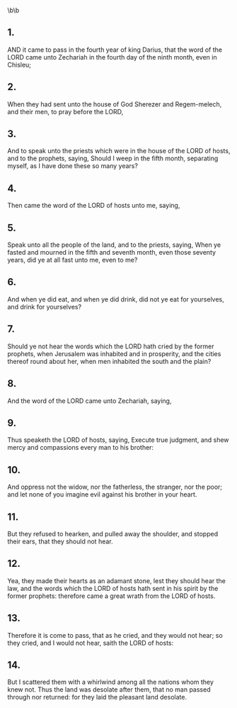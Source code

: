 \b\b
## 1.
AND it came to pass in the fourth year of king Darius, that the word of the LORD came unto Zechariah in the fourth day of the ninth month, even in Chisleu;
## 2.
When they had sent unto the house of God Sherezer and Regem-melech, and their men, to pray before the LORD,
## 3.
And to speak unto the priests which were in the house of the LORD of hosts, and to the prophets, saying, Should I weep in the fifth month, separating myself, as I have done these so many years?
## 4.
Then came the word of the LORD of hosts unto me, saying,
## 5.
Speak unto all the people of the land, and to the priests, saying, When ye fasted and mourned in the fifth and seventh month, even those seventy years, did ye at all fast unto me, even to me?
## 6.
And when ye did eat, and when ye did drink, did not ye eat for yourselves, and drink for yourselves?
## 7.
Should ye not hear the words which the LORD hath cried by the former prophets, when Jerusalem was inhabited and in prosperity, and the cities thereof round about her, when men inhabited the south and the plain?
## 8.
And the word of the LORD came unto Zechariah, saying,
## 9.
Thus speaketh the LORD of hosts, saying, Execute true judgment, and shew mercy and compassions every man to his brother:
## 10.
And oppress not the widow, nor the fatherless, the stranger, nor the poor; and let none of you imagine evil against his brother in your heart.
## 11.
But they refused to hearken, and pulled away the shoulder, and stopped their ears, that they should not hear.
## 12.
Yea, they made their hearts as an adamant stone, lest they should hear the law, and the words which the LORD of hosts hath sent in his spirit by the former prophets: therefore came a great wrath from the LORD of hosts.
## 13.
Therefore it is come to pass, that as he cried, and they would not hear; so they cried, and I would not hear, saith the LORD of hosts:
## 14.
But I scattered them with a whirlwind among all the nations whom they knew not.  Thus the land was desolate after them, that no man passed through nor returned: for they laid the pleasant land desolate.
